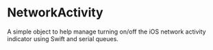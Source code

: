 NetworkActivity
===============

A simple object to help manage turning on/off the iOS network activity indicator using Swift and serial queues.
